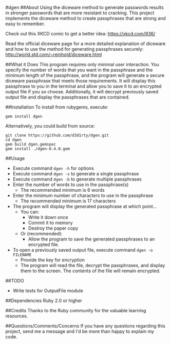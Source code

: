 #dgen
##About
Using the diceware method to generate passwords results in stronger passwords that are more resistant to cracking. This project implements the diceware method to create passphrases that are strong and easy to remember.

Check out this XKCD comic to get a better idea: https://xkcd.com/936/

Read the official diceware page for a more detailed explanation of diceware and how to use the method for generating passphrases securely: http://world.std.com/~reinhold/diceware.html

##What it Does
This program requires only minimal user interaction. You specify the number of words that you want in the passphrase and the minimum length of the passphrase, and the program will generate a secure diceware passphrase that meets those requirements. It will display this passphrase to you in the terminal and allow you to save it to an encrypted output file if you so choose. Additionally, it will decrypt previously saved output file and display the passphrases that are contained.

##Installation
To install from rubygems, execute:

`gem install dgen`

Alternatively, you could build from source:

```
git clone https://github.com/d3d1rty/dgen.git
cd dgen
gem build dgen.gemspec
gem install ./dgen-0.4.0.gem
```

##Usage
* Execute command `dgen -h` for options
* Execute command `dgen -s` to generate a single passphrase
* Execute command `dgen -b` to generate multiple passphrases
* Enter the number of words to use in the passphrase(s)
  * The recommended minimum is 6 words
* Enter the minimum number of characters to use in the passphrase
  * The recommended minimum is 17 characters
* The program will display the generated passphrase at which point...
  * You can:
    * Write it down once
    * Commit it to memory
    * Destroy the paper copy
  * Or (recommended):
    * Allow the program to save the generated passphrases to an encrypted file.
* To open a previously saved output file, execute command `dgen -o FILENAME`
    * Provide the key for encryption
    * The program will read the file, decrypt the passphrases, and display them to the screen. The contents of the file will remain encrypted.

##TODO
* Write tests for OutputFile module

##Dependencies
Ruby 2.0 or higher

##Credits
Thanks to the Ruby community for the valuable learning resources.

##Questions/Comments/Concerns
If you have any questions regarding this project, send me a message and I'd be more than happy to explain my code.


